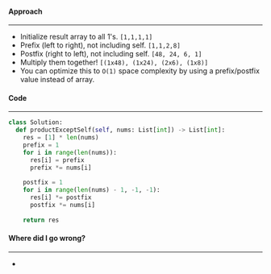 #### Approach
---
- Initialize result array to all 1's. `[1,1,1,1]`
- Prefix (left to right), not including self. `[1,1,2,8]`
- Postfix (right to left), not including self. `[48, 24, 6, 1]`
- Multiply them together! `[(1x48), (1x24), (2x6), (1x8)]`
- You can optimize this to `O(1)` space complexity by using a prefix/postfix value instead of array.

#### Code
---

```python
class Solution:
  def productExceptSelf(self, nums: List[int]) -> List[int]:
    res = [1] * len(nums)
    prefix = 1
    for i in range(len(nums)):
      res[i] = prefix
      prefix *= nums[i]
    
    postfix = 1
    for i in range(len(nums) - 1, -1, -1):
      res[i] *= postfix
      postfix *= nums[i]
    
    return res
```


#### Where did I go wrong?
---
- 